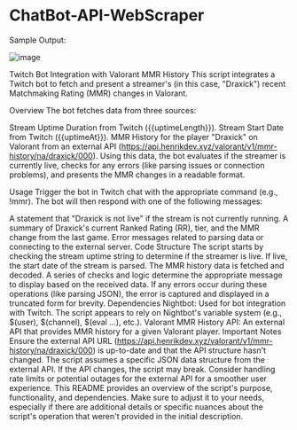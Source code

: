 # ChatBot-API-WebScraper
Sample Output: 

![image](https://github.com/AhmerGo/ChatBot-API-Webscraper/assets/146684126/6f0f9826-df42-4e95-a91b-2a0ce7655044)


Twitch Bot Integration with Valorant MMR History
This script integrates a Twitch bot to fetch and present a streamer's (in this case, "Draxick") recent Matchmaking Rating (MMR) changes in Valorant.

Overview
The bot fetches data from three sources:

Stream Uptime Duration from Twitch ({{uptimeLength}}).
Stream Start Date from Twitch ({{uptimeAt}}).
MMR History for the player "Draxick" on Valorant from an external API (https://api.henrikdev.xyz/valorant/v1/mmr-history/na/draxick/000).
Using this data, the bot evaluates if the streamer is currently live, checks for any errors (like parsing issues or connection problems), and presents the MMR changes in a readable format.

Usage
Trigger the bot in Twitch chat with the appropriate command (e.g., !mmr). The bot will then respond with one of the following messages:

A statement that "Draxick is not live" if the stream is not currently running.
A summary of Draxick's current Ranked Rating (RR), tier, and the MMR change from the last game.
Error messages related to parsing data or connecting to the external server.
Code Structure
The script starts by checking the stream uptime string to determine if the streamer is live.
If live, the start date of the stream is parsed.
The MMR history data is fetched and decoded.
A series of checks and logic determine the appropriate message to display based on the received data.
If any errors occur during these operations (like parsing JSON), the error is captured and displayed in a truncated form for brevity.
Dependencies
Nightbot: Used for bot integration with Twitch. The script appears to rely on Nightbot's variable system (e.g., $(user), $(channel), $(eval ...), etc.).
Valorant MMR History API: An external API that provides MMR history for a given Valorant player.
Important Notes
Ensure the external API URL (https://api.henrikdev.xyz/valorant/v1/mmr-history/na/draxick/000) is up-to-date and that the API structure hasn't changed.
The script assumes a specific JSON data structure from the external API. If the API changes, the script may break.
Consider handling rate limits or potential outages for the external API for a smoother user experience.
This README provides an overview of the script's purpose, functionality, and dependencies. Make sure to adjust it to your needs, especially if there are additional details or specific nuances about the script's operation that weren't provided in the initial description.




